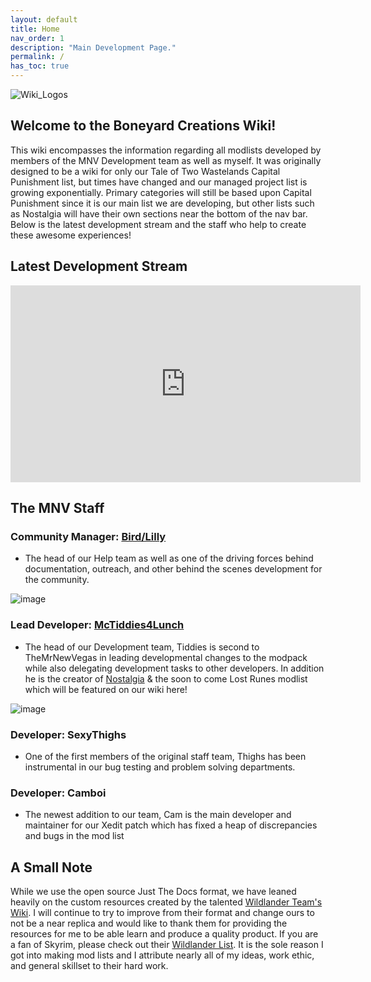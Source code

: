 ```yaml
---
layout: default
title: Home
nav_order: 1
description: "Main Development Page."
permalink: /
has_toc: true
---
```


![Wiki_Logos](https://user-images.githubusercontent.com/112358568/223301374-50ecb314-f7ab-4656-a435-3fb396bba46d.png)

## Welcome to the Boneyard Creations Wiki!
This wiki encompasses the information regarding all modlists developed by members of the MNV Development team as well as myself. It was originally designed to be a wiki for only our Tale of Two Wastelands Capital Punishment list, but times have changed and our managed project list is growing exponentially. Primary categories will still be based upon Capital Punishment since it is our main list we are developing, but other lists such as Nostalgia will have their own sections near the bottom of the nav bar. Below is the latest development stream and the staff who help to create these awesome experiences!

## Latest Development Stream

<iframe width="560" height="315" src="https://www.youtube.com/embed/videoseries?list=PLZqVHJkQaJjmHb7xvWU_ntgMuur8mE1xH" title="Development Stream" frameborder="0" allow="accelerometer; autoplay; clipboard-write; encrypted-media; gyroscope; picture-in-picture; web-share" allowfullscreen></iframe>

## **The MNV Staff**

### **Community Manager**: [Bird/Lilly](https://linktr.ee/lillybird69)
- The head of our Help team as well as one of the driving forces behind documentation, outreach, and other behind the scenes development for the community.

![image](https://user-images.githubusercontent.com/112358568/210427354-a304fc08-f74e-47fe-ad71-736bfa93e8e9.png)

### **Lead Developer:** [McTiddies4Lunch](linxx.app/McTiddies)
- The head of our Development team, Tiddies is second to TheMrNewVegas in leading developmental changes to the modpack while also delegating development tasks to other developers. In addition he is the creator of [Nostalgia](https://github.com/McTiddies4Lunch/Nostalgia/wiki) & the soon to come Lost Runes modlist which will be featured on our wiki here!

![image](https://user-images.githubusercontent.com/112358568/210428921-904333d6-8ead-4a71-9762-8ee4a26bb83c.png)

### **Developer:** SexyThighs
- One of the first members of the original staff team, Thighs has been instrumental in our bug testing and problem solving departments. 

### **Developer:** Camboi
- The newest addition to our team, Cam is the main developer and maintainer for our Xedit patch which has fixed a heap of discrepancies and bugs in the mod list

## A Small Note

While we use the open source Just The Docs format, we have leaned heavily on the custom resources created by the talented [Wildlander Team's Wiki](http://wiki.wildlandermod.com). I will continue to try to improve from their format and change ours to not be a near replica and would like to thank them for providing the resources for me to be able learn and produce a quality product. If you are a fan of Skyrim, please check out their [Wildlander List](https://www.wildlandermod.com). It is the sole reason I got into making mod lists and I attribute nearly all of my ideas, work ethic, and general skillset to their hard work.

